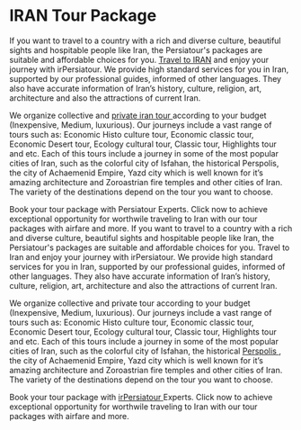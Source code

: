 <h1> IRAN Tour Package </h1>
If you want to travel to a country with a rich and diverse culture, beautiful sights and hospitable people like Iran, the Persiatour's packages are suitable and affordable choices for you. <a href="https://irpersiatour.com/travel-to-iran">Travel to IRAN</a> and enjoy your journey with irPersiatour. We provide high standard services for you in Iran, supported by our professional guides, informed of other languages. They also have accurate information of Iran’s history, culture, religion, art, architecture and also the attractions of current Iran.

We organize collective and <a href="https://irpersiatour.com/packages/iran-tour/"> private iran tour </a> according to your budget (Inexpensive, Medium, luxurious).
Our journeys include a vast range of tours such as: Economic Histo culture tour, Economic classic tour, Economic Desert tour, Ecology cultural tour, Classic tour, Highlights tour and etc.
Each of this tours include a journey in some of the most popular cities of Iran, such as the colorful city of Isfahan, the historical Perspolis, the city of Achaemenid Empire, Yazd city which is well known for it’s amazing architecture and Zoroastrian fire temples and other cities of Iran. The variety of the destinations depend on the tour you want to choose.

Book your tour package with Persiatour Experts. Click now to achieve exceptional opportunity for worthwile traveling to Iran with our tour packages with airfare and more.
If you want to travel to a country with a rich and diverse culture, beautiful sights and hospitable people like Iran, the Persiatour's packages are suitable and affordable choices for you. Travel to Iran and enjoy your journey with irPersiatour. We provide high standard services for you in Iran, supported by our professional guides, informed of other languages. They also have accurate information of Iran’s history, culture, religion, art, architecture and also the attractions of current Iran.

We organize collective and private tour according to your budget (Inexpensive, Medium, luxurious).
Our journeys include a vast range of tours such as: Economic Histo culture tour, Economic classic tour, Economic Desert tour, Ecology cultural tour, Classic tour, Highlights tour and etc.
Each of this tours include a journey in some of the most popular cities of Iran, such as the colorful city of Isfahan, the historical <a href="https://www.tripadvisor.com/LocationPhotoDirectLink-g790393-d318256-i136287240-Persepolis-Persepolis_Fars_Province.html">Perspolis </a>, the city of Achaemenid Empire, Yazd city which is well known for it’s amazing architecture and Zoroastrian fire temples and other cities of Iran. The variety of the destinations depend on the tour you want to choose.

Book your tour package with <a href="https://irpersiatour.com/">irPersiatour </a> Experts. Click now to achieve exceptional opportunity for worthwile traveling to Iran with our tour packages with airfare and more.
